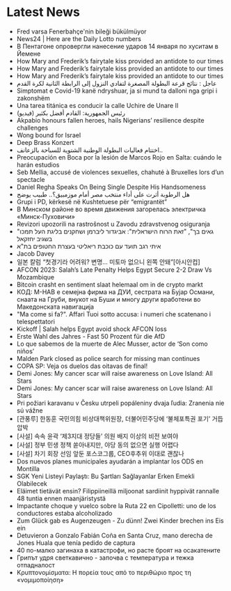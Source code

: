 # Latest News
-  Fred varsa Fenerbahçe'nin bileği bükülmüyor
-  News24 | Here are the Daily Lotto numbers
-  В Пентагоне опровергли нанесение ударов 14 января по хуситам в Йемене
-  How Mary and Frederik’s fairytale kiss provided an antidote to our times
-  How Mary and Frederik’s fairytale kiss provided an antidote to our times
-  How Mary and Frederik’s fairytale kiss provided an antidote to our times
-  عاجل : نتائج قرعة البطولة المصغرة لتفادي النزول إلى الرابطة الثانية لكرة القدم
-  Simptomat e Covid-19 kanë ndryshuar, ja si mund ta dalloni nga gripi i zakonshëm
-  Una tarea titánica es conducir la calle Uchire de Unare II
-  رئيس الجمهورية: القادم أفضل بكثير (فيديو)
-  Akpabio honours fallen heroes, hails Nigerians’ resilience despite challenges
-  Wong bound for Israel
-  Deep Brass Konzert
-  اختتام فعاليات البطولة الوطنية الشتوية للسباحة بالزعانف..
-  Preocupación en Boca por la lesión de Marcos Rojo en Salta: cuándo le harán estudios
-  Seb Mellia, accusé de violences sexuelles, chahuté à Bruxelles lors d’un spectacle
-  Daniel Regha Speaks On Being Single Despite His Handsomeness
-  هل الرطوبة أثرت على أداء منتخب مصر أمام موزمبيق؟.. طبيب يوضح
-  Grupi i PD, kërkesë në Kushtetuese për “emigrantët”
-  В Минском районе во время движения загорелась электричка «Минск-Пуховичи»
-  Revizori upozorili na rastrošnost u Zavodu zdravstvenog osiguranja
-  "גאים בך", "זאת הרוח הישראלית": אביגדור ליברמן ושחקנים בליגת העל תמכו בשגיב יחזקאל
-  איתי רגב תועד עם כוכבת ריאליטי בעצרת החטופים בת"א
-  Jacob Davey
-  일본 칼럼 “첫경기라 어려워? 변명… 미토마 없으니 왼쪽 안돼”[아시안컵]
-  AFCON 2023: Salah’s Late Penalty Helps Egypt Secure 2-2 Draw Vs Mozambique
-  Bitcoin crasht en sentiment slaat helemaal om in de crypto markt
-  КОД: М-НАВ е семејна фирма на ДУИ, сестрата на Бујар Османи, снаата на Груби, внукот на Буши и многу други вработени во Македонската навигација
-  "Ma come si fa?". Affari Tuoi sotto accusa: i numeri che scatenano i telespettatori
-  Kickoff | Salah helps Egypt avoid shock AFCON loss
-  Erste Wahl des Jahres - Fast 50 Prozent für die AfD
-  Lo que sabemos de la muerte de Alec Musser, actor de ‘Son como niños’
-  Malden Park closed as police search for missing man continues
-  COPA SP: Veja os duelos das oitavas de final!
-  Demi Jones: My cancer scar will raise awareness on Love Island: All Stars
-  Demi Jones: My cancer scar will raise awareness on Love Island: All Stars
-  Pri požiari karavanu v Česku utrpeli popáleniny dvaja ľudia: Zranenia nie sú vážne
-  [관풍루] 한동훈 국민의힘 비상대책위원장, 더불어민주당에 ‘불체포특권 포기’ 거듭 압박
-  [사설] 속속 윤곽 ‘제3지대 정당들’ 의원 배지 이상의 비전 보여야
-  [사설] 정부 민생 정책 쏟아내지만, 야당 동의 없으면 실행 어렵다
-  [사설] 차기 회장 선임 앞둔 포스코그룹, CEO후추위 이대로 괜찮나
-  Dos nuevos planes municipales ayudarán a implantar los ODS en Montilla
-  SGK Yeni Listeyi Paylaştı: Bu Şartları Sağlayanlar Erken Emekli Olabilecek
-  Eläimet tietävät ensin? Filippiineillä miljoonat sardiinit hyppivät rannalle 48 tuntia ennen maanjäristystä
-  Impactante choque y vuelco sobre la Ruta 22 en Cipolletti: uno de los conductores estaba alcoholizado
-  Zum Glück gab es Augenzeugen - Zu dünn! Zwei Kinder brechen ins Eis ein
-  Detuvieron a Gonzalo Fabián Coña en Santa Cruz, mano derecha de Jones Huala que tenía pedido de captura
-  40 по-малко загинаха в катастрофи, но расте броят на осакатените
-  Грипът удря светкавично - започва с температура и тежка отпадналост
-  Κρυπτονομίσματα: Η πορεία τους από το περιθώριο προς τη «νομιμοποίηση»
